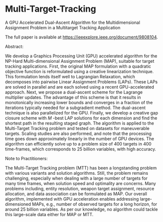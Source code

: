 # Multi-Target-Tracking
A GPU Accelerated Dual-Ascent Algorithm for the Multidimensional Assignment Problem in a Multitarget Tracking Application


The full paper is available at https://ieeexplore.ieee.org/document/9808104. 

Abstract:

We develop a Graphics Processing Unit (GPU) accelerated algorithm for the NP-Hard Multi-dimensional Assignment Problem (MAP), suitable for target tracking applications. First, the original MAP formulation with a quadratic objective function is reformulated using a creative linearization technique. This formulation lends itself well to Lagrangian Relaxation, which decomposes into pairwise Linear Assignment Problems (LAPs). These LAPs are solved in parallel and are each solved using a recent GPU-accelerated approach. Next, we propose a dual-ascent scheme for the Lagrange multiplier updates. The advantage of this scheme is that it results in monotonically increasing lower bounds and converges in a fraction of the iterations typically needed for a subgradient method. The dual-ascent technique is also parallelized for the GPU. Finally, we develop a creative gap closure scheme with $M$ -best LAP solutions for each dimension and find the shortest path in the resulting staged graph. The algorithm is applied to the Multi-Target Tracking problem and tested on datasets for maneuverable targets. Scaling studies are also performed, and note that the processing time goes down approximately linearly in the number of GPU devices. The algorithm can efficiently solve up to a problem size of 400 targets in 400 time-frames, which corresponds to 25 billion variables, with high accuracy. 


Note to Practitioners:

The Multi-Target Tracking problem (MTT) has been a longstanding problem with various variants and solution algorithms. Still, the problem remains challenging, especially when dealing with a large number of targets for many time frames, when solution speed and optimality are concerns. Many problems including, entity resolution, weapon target assignment, resource allocation, and data association can be formulated as MAP. Our overall algorithm, implemented with GPU acceleration enables addressing large-dimensioned MAPs, e.g., number of observed targets for a long horizon, for around 25 billion variables. As per our knowledge, no algorithm could tackle this large-scale data either for MAP or MTT.

